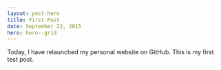 ```yaml
---
layout: post-hero
title: First Post
date: September 22, 2015
hero: hero--grid
---
```


Today, I have relaunched my personal website on GitHub. This is my first test post.